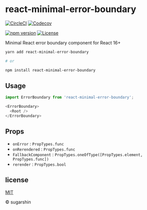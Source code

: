 # react-minimal-error-boundary

[![CircleCI][circleci-image]][circleci-url]
[![Codecov][codecov-image]][codecov-url]

[![npm version][npm-image]][npm-url]
[![License][license-image]][license-url]

Minimal React error boundary component for React 16+

```sh
yarn add react-minimal-error-boundary

# or

npm install react-minimal-error-boundary
```

## Usage

```js
import ErrorBoundary from 'react-minimal-error-boundary';

<ErrorBoundary>
  <Root />
</ErrorBoundary>
```

## Props

- `onError` : `PropTypes.func`
- `onRerendered` : `PropTypes.func`
- `FallbackComponent` : `PropTypes.oneOfType([PropTypes.element, PropTypes.func])`
- `rerender` : `PropTypes.bool`

## license

[MIT](https://sugarshin.mit-license.org/)

© sugarshin

[circleci-image]: https://circleci.com/gh/sugarshin/react-minimal-error-boundary/tree/master.svg?style=svg&circle-token=2cbb475f9880e574e1c8b6026b8cc90d3c550fc0
[circleci-url]: https://circleci.com/gh/sugarshin/react-minimal-error-boundary/tree/master
[codecov-image]: https://codecov.io/gh/sugarshin/react-minimal-error-boundary/branch/master/graph/badge.svg
[codecov-url]: https://codecov.io/gh/sugarshin/react-minimal-error-boundary
[npm-image]: https://img.shields.io/npm/v/react-minimal-error-boundary.svg?style=flat-square
[npm-url]: https://www.npmjs.org/package/react-minimal-error-boundary
[license-image]: https://img.shields.io/:license-mit-blue.svg?style=flat-square
[license-url]: https://sugarshin.mit-license.org/
